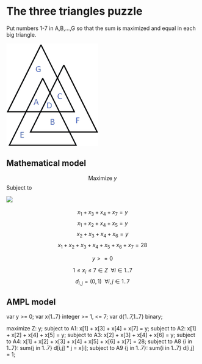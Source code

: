 # The three triangles puzzle
 Put numbers 1-7 in A,B,...,G so that the sum is maximized and equal in each big triangle.

![alt text](https://github.com/kjudom/Math_Puzzles/blob/main/Three_Triangles/3tri.png)



## Mathematical model
$$\mbox{Maximize  } y$$
Subject to

<img src="https://render.githubusercontent.com/render/math?math=x_1 + x_3 + x_4 + x_7 = y\\x_1 + x_3 + x_4 + x_7 = y">


$$x_1 + x_3 + x_4 + x_7 = y$$
$$x_1 + x_2 + x_4 + x_5 = y$$
$$x_2 + x_3 + x_4 + x_6 = y$$
$$x_1 + x_2 + x_3 + x_4 + x_5 + x_6 + x_7 = 28$$


$$ y >= 0$$

$$1 \le x_i \le 7 \in Z \ \ \forall i \in 1..7$$
$$d_{i,j} = (0,1) \ \ \forall i,j \in 1..7$$


## AMPL model

var y >= 0;
var x{1..7} integer >= 1, <= 7;
var d{1..7,1..7} binary;

maximize Z: y;
subject to A1: x[1] + x[3] + x[4] + x[7] = y;
subject to A2: x[1] + x[2] + x[4] + x[5] = y;
subject to A3: x[2] + x[3] + x[4] + x[6] = y;
subject to A4: x[1] + x[2] + x[3] + x[4] + x[5] + x[6] + x[7] = 28;
subject to A8 {i in 1..7}: sum{j in 1..7} d[i,j] * j = x[i]; 
subject to A9 {j in 1..7}: sum{i in 1..7} d[i,j] = 1; 